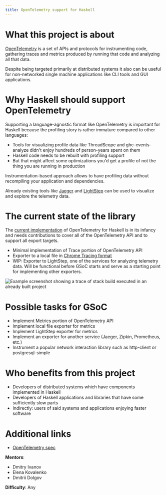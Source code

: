 ```yaml
---
title: OpenTelemetry support for Haskell
---
```


# What this project is about

[OpenTelemetry](https://opentelemetry.io/) is a set of APIs and protocols for instrumenting code, gathering
traces and metrics produced by running that code and analyzing all that data.

Despite being targeted primarily at distributed systems it also can be useful for
non-networked single machine applications like CLI tools and GUI applications.

# Why Haskell should support OpenTelemetry

Supporting a language-agnostic format like OpenTelemetry is important for Haskell
because the profiling story is rather immature compared to other languages:

  * Tools for visualizing profile data like ThreadScope and ghc-events-analyze didn't enjoy hundreds of person-years spent on them
  * Haskell code needs to be rebuilt with profiling support
  * But that might affect some optimizations you'd get a profile of not the thing you are running in production

Instrumentation-based approach allows to have profiling data without recompiling your application and dependencies.

Already existing tools like [Jaeger](https://www.jaegertracing.io/) and
[LightStep](https://lightstep.com) can be used to visualize and explore the
telemetry data.

# The current state of the library

The [current implementation](https://github.com/ethercrow/opentelemetry-haskell)
of OpenTelemetry for Haskell is in its infancy and needs contributions
to cover all of the OpenTelemetry API and to support all export targets.

* Minimal implementation of Trace portion of OpenTelemetry API
* Exporter to a local file in [Chrome Tracing format](https://docs.google.com/document/d/1CvAClvFfyA5R-PhYUmn5OOQtYMH4h6I0nSsKchNAySU/preview)
* WIP: Exporter to LightStep, one of the services for analyzing telemetry
  data. Will be functional before GSoC starts and serve as a starting point for
  implementing other exporters.

![Example screenshot showing a trace of `stack build` executed in an already built project](https://user-images.githubusercontent.com/222467/73593896-eb6c0000-4508-11ea-81b7-772fef3cadff.png)

# Possible tasks for GSoC

* Implement Metrics portion of OpenTelemetry API
* Implement local file exporter for metrics
* Implement LightStep exporter for metrics
* Implement an exporter for another service (Jaeger, Zipkin, Prometheus, etc.)
* Instrument a popular network interaction library such as http-client or
  postgresql-simple

# Who benefits from this project

* Developers of distributed systems which have components implemented in Haskell
* Developers of Haskell applications and libraries that have some sufficiently slow parts
* Indirectly: users of said systems and applications enjoying faster software

# Additional links

* [OpenTelemetry spec](https://github.com/open-telemetry/opentelemetry-specification)

**Mentors**:

- Dmitry Ivanov
- Elena Kovalenko
- Dmitrii Dolgov

**Difficulty**: Any
